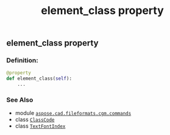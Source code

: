 ﻿---
title: element_class property
second_title: Aspose.CAD for Python via .NET API References
description: 
type: docs
weight: 60
url: /python-net/aspose.cad.fileformats.cgm.commands/textfontindex/element_class/
is_root: false
---

## element_class property

### Definition:
```python
@property
def element_class(self):
    ...
```

### See Also
* module [`aspose.cad.fileformats.cgm.commands`](../../)
* class [`ClassCode`](/cad/python-net/aspose.cad.fileformats.cgm.enums/classcode)
* class [`TextFontIndex`](/cad/python-net/aspose.cad.fileformats.cgm.commands/textfontindex)
